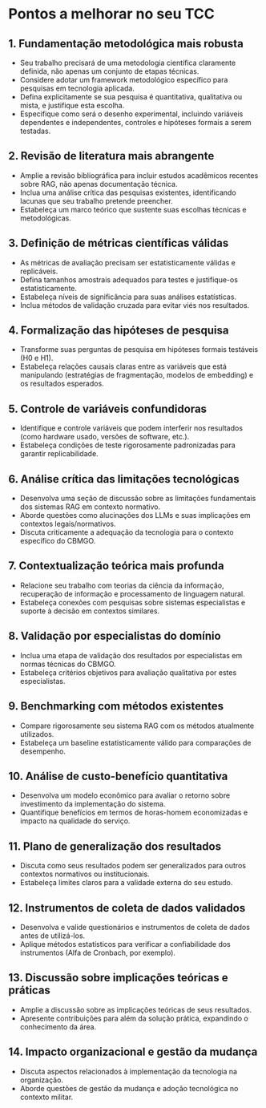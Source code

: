 # Pontos a melhorar no seu TCC

## 1. Fundamentação metodológica mais robusta
- Seu trabalho precisará de uma metodologia científica claramente definida, não apenas um conjunto de etapas técnicas.
- Considere adotar um framework metodológico específico para pesquisas em tecnologia aplicada.
- Defina explicitamente se sua pesquisa é quantitativa, qualitativa ou mista, e justifique esta escolha.
- Especifique como será o desenho experimental, incluindo variáveis dependentes e independentes, controles e hipóteses formais a serem testadas.

## 2. Revisão de literatura mais abrangente
- Amplie a revisão bibliográfica para incluir estudos acadêmicos recentes sobre RAG, não apenas documentação técnica.
- Inclua uma análise crítica das pesquisas existentes, identificando lacunas que seu trabalho pretende preencher.
- Estabeleça um marco teórico que sustente suas escolhas técnicas e metodológicas.

## 3. Definição de métricas científicas válidas
- As métricas de avaliação precisam ser estatisticamente válidas e replicáveis.
- Defina tamanhos amostrais adequados para testes e justifique-os estatisticamente.
- Estabeleça níveis de significância para suas análises estatísticas.
- Inclua métodos de validação cruzada para evitar viés nos resultados.

## 4. Formalização das hipóteses de pesquisa
- Transforme suas perguntas de pesquisa em hipóteses formais testáveis (H0 e H1).
- Estabeleça relações causais claras entre as variáveis que está manipulando (estratégias de fragmentação, modelos de embedding) e os resultados esperados.

## 5. Controle de variáveis confundidoras
- Identifique e controle variáveis que podem interferir nos resultados (como hardware usado, versões de software, etc.).
- Estabeleça condições de teste rigorosamente padronizadas para garantir replicabilidade.

## 6. Análise crítica das limitações tecnológicas
- Desenvolva uma seção de discussão sobre as limitações fundamentais dos sistemas RAG em contexto normativo.
- Aborde questões como alucinações dos LLMs e suas implicações em contextos legais/normativos.
- Discuta criticamente a adequação da tecnologia para o contexto específico do CBMGO.

## 7. Contextualização teórica mais profunda
- Relacione seu trabalho com teorias da ciência da informação, recuperação de informação e processamento de linguagem natural.
- Estabeleça conexões com pesquisas sobre sistemas especialistas e suporte à decisão em contextos similares.

## 8. Validação por especialistas do domínio
- Inclua uma etapa de validação dos resultados por especialistas em normas técnicas do CBMGO.
- Estabeleça critérios objetivos para avaliação qualitativa por estes especialistas.

## 9. Benchmarking com métodos existentes
- Compare rigorosamente seu sistema RAG com os métodos atualmente utilizados.
- Estabeleça um baseline estatisticamente válido para comparações de desempenho.

## 10. Análise de custo-benefício quantitativa
- Desenvolva um modelo econômico para avaliar o retorno sobre investimento da implementação do sistema.
- Quantifique benefícios em termos de horas-homem economizadas e impacto na qualidade do serviço.

## 11. Plano de generalização dos resultados
- Discuta como seus resultados podem ser generalizados para outros contextos normativos ou institucionais.
- Estabeleça limites claros para a validade externa do seu estudo.

## 12. Instrumentos de coleta de dados validados
- Desenvolva e valide questionários e instrumentos de coleta de dados antes de utilizá-los.
- Aplique métodos estatísticos para verificar a confiabilidade dos instrumentos (Alfa de Cronbach, por exemplo).

## 13. Discussão sobre implicações teóricas e práticas
- Amplie a discussão sobre as implicações teóricas de seus resultados.
- Apresente contribuições para além da solução prática, expandindo o conhecimento da área.

## 14. Impacto organizacional e gestão da mudança
- Discuta aspectos relacionados à implementação da tecnologia na organização.
- Aborde questões de gestão da mudança e adoção tecnológica no contexto militar.